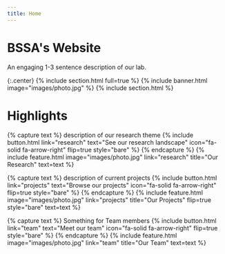 ```yaml
---
title: Home
---
```


# BSSA's Website

An engaging 1-3 sentence description of our lab.



{:.center}
{% include section.html full=true %}
{% include banner.html image="images/photo.jpg" %}
{% include section.html %}



# Highlights


{% capture text %}
description of our research theme
{%
  include button.html
  link="research"
  text="See our research landscape"
  icon="fa-solid fa-arrow-right"
  flip=true
  style="bare"
%}
{% endcapture %}
{%
  include feature.html
  image="images/photo.jpg"
  link="research"
  title="Our Research"
  text=text
%}



{% capture text %}
description of current projects
{%
  include button.html
  link="projects"
  text="Browse our projects"
  icon="fa-solid fa-arrow-right"
  flip=true
  style="bare"
%}
{% endcapture %}
{%
  include feature.html
  image="images/photo.jpg"
  link="projects"
  title="Our Projects"
  flip=true
  style="bare"
  text=text
%}



{% capture text %}
Something for Team members
{%
  include button.html
  link="team"
  text="Meet our team"
  icon="fa-solid fa-arrow-right"
  flip=true
  style="bare"
%}
{% endcapture %}
{%
  include feature.html
  image="images/photo.jpg"
  link="team"
  title="Our Team"
  text=text
%}


